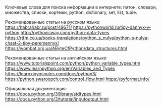 Ключевые слова для поиска информации в интернете: питон, словари, множества, списки, кортежи, python, dictionary, set, list, tuple.

Рекомендованные статьи на русском языке:
https://habrahabr.ru/post/49671/
https://pythonworld.ru/tipy-dannyx-v-python
http://pythonicway.com/python-data-types
https://rtfm.co.ua/books-translations/python_s_nulya/python-s-nulya-chast-2-tipy-peremennyx/
https://wombat.org.ua/AByteOfPython/data_structures.html

Рекомендованные статьи на английском языке:
https://www.tutorialspoint.com/python/python_variable_types.htm
https://www.learnpython.org/en/Variables_and_Types
https://learnxinyminutes.com/docs/python3/
https://python.swaroopch.com/control_flow.html
https://pyformat.info/

Официальная документация:
https://docs.python.org/3/library/stdtypes.html
https://docs.python.org/3/tutorial/inputoutput.html
